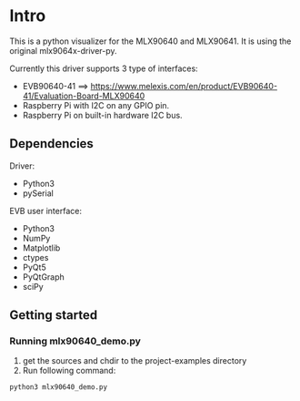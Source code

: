 # Intro

This is a python visualizer for the MLX90640 and MLX90641. It is using the original mlx9064x-driver-py.

Currently this driver supports 3 type of interfaces:
- EVB90640-41 ==> https://www.melexis.com/en/product/EVB90640-41/Evaluation-Board-MLX90640
- Raspberry Pi with I2C on any GPIO pin.
- Raspberry Pi on built-in hardware I2C bus.


## Dependencies

Driver:
- Python3
- pySerial

EVB user interface:
- Python3
- NumPy
- Matplotlib
- ctypes
- PyQt5
- PyQtGraph
- sciPy

## Getting started

### Running mlx90640_demo.py

1. get the sources and chdir to the project-examples directory
2. Run following command:
```bash
python3 mlx90640_demo.py
```
